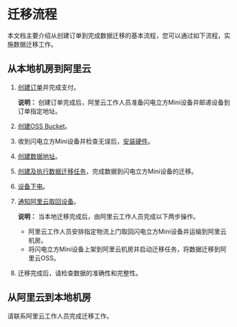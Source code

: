 # 迁移流程

本文档主要介绍从创建订单到完成数据迁移的基本流程，您可以通过如下流程，实施数据迁移工作。

## 从本地机房到阿里云

1.  [创建订单](/cn.zh-CN/离线迁移教程（闪电立方Mini型）/迁移实施/创建订单.md)并完成支付。

    **说明：** 创建订单完成后，阿里云工作人员准备闪电立方Mini设备并邮递设备到订单指定地址。

2.  [创建OSS Bucket](/cn.zh-CN/控制台用户指南/存储空间管理/创建存储空间.md)。
3.  收到闪电立方Mini设备并检查无误后，[安装硬件](/cn.zh-CN/离线迁移教程（闪电立方Mini型）/迁移实施/安装硬件.md)。
4.  [创建数据地址](/cn.zh-CN/离线迁移教程（闪电立方Mini型）/迁移实施/创建源数据地址/概述.md)。
5.  [创建及执行数据迁移任务](/cn.zh-CN/离线迁移教程（闪电立方Mini型）/迁移实施/创建及执行数据迁移任务.md)，完成数据到闪电立方Mini设备的迁移。
6.  [设备下电](/cn.zh-CN/离线迁移教程（闪电立方Mini型）/迁移实施/设备下电.md)。
7.  [通知阿里云取回设备](/cn.zh-CN/离线迁移教程（闪电立方Mini型）/迁移实施/通知阿里云取回设备.md)。

    **说明：** 当本地迁移完成后，由阿里云工作人员完成以下两步操作。

    -   阿里云工作人员安排指定物流上门取回闪电立方Mini设备并运输到阿里云机房。
    -   将闪电立方Mini设备上架到阿里云机房并启动迁移任务，将数据迁移到阿里云OSS。
8.  迁移完成后，请检查数据的准确性和完整性。

## 从阿里云到本地机房

请联系阿里云工作人员完成迁移工作。

